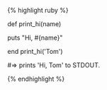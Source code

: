 {% highlight ruby %} 

def print_hi(name) 

puts "Hi, #{name}" 

end print_hi('Tom') 

#=> prints 'Hi, Tom' to STDOUT. 

{% endhighlight %}
